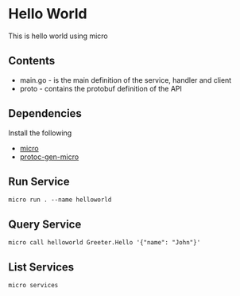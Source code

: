 # Hello World

This is hello world using micro

## Contents

- main.go - is the main definition of the service, handler and client
- proto - contains the protobuf definition of the API

## Dependencies

Install the following

- [micro](https://github.com/asim/go-micro/tree/master/cmd/micro)
- [protoc-gen-micro](https://github.com/asim/go-micro/tree/master/cmd/protoc-gen-micro)

## Run Service

```shell
micro run . --name helloworld
```

## Query Service

```
micro call helloworld Greeter.Hello '{"name": "John"}'
```

## List Services

```shell
micro services
```